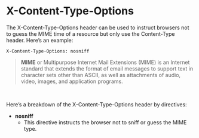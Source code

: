 # X-Content-Type-Options

The X-Content-Type-Options header can be used to instruct browsers not to guess the MIME time of a resource but only use the Content-Type header. Here’s an example:

```http
X-Content-Type-Options: nosniff
```

> **MIME** or Multipurpose Internet Mail Extensions (MIME) is an Internet standard that extends the format of email messages to support text in character sets other than ASCII, as well as attachments of audio, video, images, and application programs.

<br>

Here’s a breakdown of the X-Content-Type-Options header by directives:

- **nosniff**
  - This directive instructs the browser not to sniff or guess the MIME type.